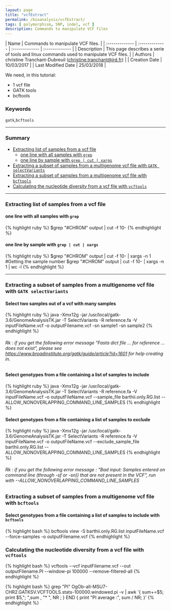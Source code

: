 ```yaml
---
layout: page
title: "vcfExtract"
permalink: /bioanalysis/vcfExtract/
tags: [ polymorphism, SNP, indel, vcf ]
description: Commands to manipulate VCF files
---
```

| Name | Commands to manipulate VCF files. |
| :------------- | :------------- | :------------- | :------------- |
| Description | This page describes a serie of tools and linux commands used to manipulate VCF files. |
| Authors | christine Tranchant-Dubreuil (christine.tranchant@ird.fr)  |
| Creation Date | 10/03/2017 |
| Last Modified Date | 25/03/2018 |

We need, in this tutorial:
* 1 vcf file
* GATK tools
* bcftools

### Keywords 
`gatk`,`bcftools`

-----------------------

### Summary

- [Extracting list of samples from a vcf file](#sample-list)
  - [one line with all samples with `grep`](#sample-list1)
  - [one line by sample with `grep | cut | xargs`](#sample-list1)
- [Extracting a subset of samples from a multigenome vcf file with `GATK selectVariants`](#sample-from-vcf-gatk)
- [Extracting a subset of samples from a multigenome vcf file with `bcftools`](#sample-from-vcf-bcftools)
- [Calculating the nucleotide diversity from a vcf file with `vcftools`](#calculating-pi)

-----------------------

<a name="sample-list"></a>
### Extracting list of samples from a vcf file 

<a name="sample-list1"></a>
#### one line with all samples with `grep`
{% highlight ruby %}
$grep "#CHROM" output | cut -f 10-
{% endhighlight %}

<a name="sample-list2"></a>
#### one line by sample with `grep | cut | xargs`

{% highlight ruby %}
$grep "#CHROM" output | cut -f 10- | xargs -n 1
#Getting the sample number
$grep "#CHROM" output | cut -f 10- | xargs -n 1 | wc -l
{% endhighlight %}

-----------------------

<a name="sample-from-vcf-gatk"></a>
### Extracting a subset of samples from a multigenome vcf file with `GATK selectVariants`

#### Select two samples out of a vcf with many samples

{% highlight ruby %}
java -Xmx12g -jar /usr/local/gatk-3.6/GenomeAnalysisTK.jar -T SelectVariants -R reference.fa -V inputFileName.vcf -o outputFilename.vcf -sn sample1 -sn sample2
{% endhighlight %}

###### Rk : if you get the following error message "_Fasta dict file ... for reference ... does not exist_", please see https://www.broadinstitute.org/gatk/guide/article?id=1601 for help creating in.


#### Select genotypes from a file containing a list of samples to include

{% highlight ruby %}
java -Xmx12g -jar /usr/local/gatk-3.6/GenomeAnalysisTK.jar -T SelectVariants -R reference.fa -V inputFileName.vcf -o outputFileName.vcf --sample_file barthii.only.RG.list  --ALLOW_NONOVERLAPPING_COMMAND_LINE_SAMPLES
{% endhighlight %}

#### Select genotypes from a file containing a list of samples to exclude

{% highlight ruby %}
java -Xmx12g -jar /usr/local/gatk-3.6/GenomeAnalysisTK.jar -T SelectVariants -R reference.fa -V inputFileName.vcf -o outputFileName.vcf --exclude_sample_file barthii.only.RG.list  --ALLOW_NONOVERLAPPING_COMMAND_LINE_SAMPLES
{% endhighlight %}

###### Rk : if you get the following error message : "_Bad input: Samples entered on command line (through -sf or -sn)) that are not present in the VCF_", run with --ALLOW_NONOVERLAPPING_COMMAND_LINE_SAMPLES


<a name="sample-from-vcf-bcftools"></a>
### Extracting a subset of samples from a multigenome vcf file with `bcftools`

#### Select genotypes from a file containing a list of samples to include with `bcftools`

{% highlight bash %}
bcftools view -S barthii.only.RG.list inputFileName.vcf --force-samples -o outputFilename.vcf
{% endhighlight %}


<a name="calculating-pi"></a>
### Calculating the nucleotide diversity from a vcf file with `vcftools`

{% highlight bash %}
vcftools --vcf inputFilename.vcf  --out outputFilename.PI  --window-pi 100000 --remove-filtered-all
{% endhighlight %}

{% highlight bash %}
grep "PI" OgOb-all-MSU7-CHR2.GATKSV.VCFTOOLS.stats-100000.windowed.pi -v | awk '{ sum+=$5; print $5,"; ",sum , "* ", NR ; } END { print "PI average :", sum / NR; }'
{% endhighlight %}
